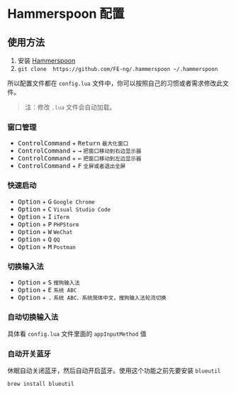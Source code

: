 # Hammerspoon 配置

## 使用方法

1. 安装 [Hammerspoon](http://www.hammerspoon.org/)
2. `git clone  https://github.com/FE-ng/.hammerspoon ~/.hammerspoon`

所以配置文件都在 `config.lua` 文件中，你可以按照自己的习惯或者需求修改此文件。

> 注：修改 `.lua` 文件会自动加载。

### 窗口管理

* <kbd>Control</kbd><kbd>Command</kbd> + <kbd>Return</kbd> `最大化窗口`
* <kbd>Control</kbd><kbd>Command</kbd> + <kbd>→</kbd> `把窗口移动到右边显示器`
* <kbd>Control</kbd><kbd>Command</kbd> + <kbd>←</kbd> `把窗口移动到左边显示器`
* <kbd>Control</kbd><kbd>Command</kbd> + <kbd>F</kbd> `全屏或者退出全屏`

### 快速启动

* <kbd>Option</kbd> + <kbd>G</kbd> `Google Chrome`
* <kbd>Option</kbd> + <kbd>C</kbd> `Visual Studio Code`
* <kbd>Option</kbd> + <kbd>I</kbd> `iTerm`
* <kbd>Option</kbd> + <kbd>P</kbd> `PHPStorm`
* <kbd>Option</kbd> + <kbd>W</kbd> `WeChat`
* <kbd>Option</kbd> + <kbd>Q</kbd> `QQ`
* <kbd>Option</kbd> + <kbd>M</kbd> `Postman`


### 切换输入法

* <kbd>Option</kbd> + <kbd>S</kbd> `搜狗输入法`
* <kbd>Option</kbd> + <kbd>E</kbd> `系统 ABC`
* <kbd>Option</kbd> + <kbd>.</kbd> `系统 ABC、系统简体中文，搜狗输入法轮流切换`

### 自动切换输入法

具体看 `config.lua` 文件里面的 `appInputMethod` 值

### 自动开关蓝牙

休眠自动关闭蓝牙，然后自动开启蓝牙。使用这个功能之前先要安装 `blueutil`

```sh
brew install blueutil
```
